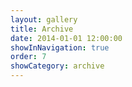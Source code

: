 ```yaml
---
layout: gallery
title: Archive
date: 2014-01-01 12:00:00
showInNavigation: true
order: 7
showCategory: archive
---
```

